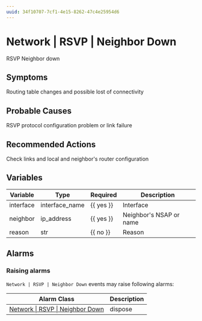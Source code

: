 ```yaml
---
uuid: 34f10707-7cf1-4e15-8262-47c4e25954d6
---
```

# Network | RSVP | Neighbor Down

RSVP Neighbor down

## Symptoms

Routing table changes and possible lost of connectivity

## Probable Causes

RSVP protocol configuration problem or link failure

## Recommended Actions

Check links and local and neighbor's router configuration

## Variables

Variable | Type | Required | Description
--- | --- | --- | ---
interface | interface_name | {{ yes }} | Interface
neighbor | ip_address | {{ yes }} | Neighbor's NSAP or name
reason | str | {{ no }} | Reason

## Alarms

### Raising alarms

`Network | RSVP | Neighbor Down` events may raise following alarms:

Alarm Class | Description
--- | ---
[Network \| RSVP \| Neighbor Down](../../../alarm-classes/network/rsvp/neighbor-down.md) | dispose
